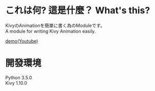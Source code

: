 # これは何? 這是什麼？ What's this?

KivyのAnimationを簡單に書く為のModuleです。  
A module for writing Kivy Animation easily.  

[demo(Youtube)](https://youtu.be/p6xst-dXMVI)  

# 開發環境

Python 3.5.0  
Kivy 1.10.0  
